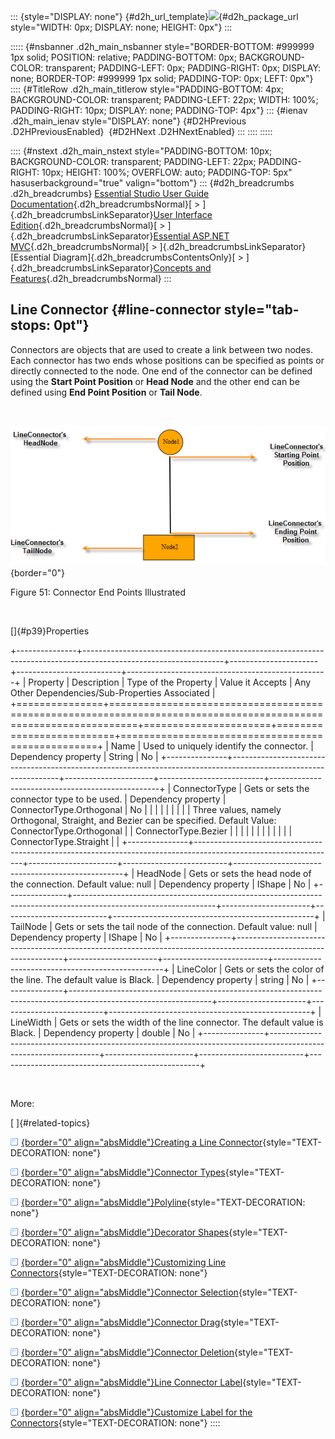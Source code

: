 ::: {style="DISPLAY: none"}
[](ms-xhelp:///?Id=d2h_url_template){#d2h_url_template}![](!package_url!){#d2h_package_url style="WIDTH: 0px; DISPLAY: none; HEIGHT: 0px"}
:::

::::: {#nsbanner .d2h_main_nsbanner style="BORDER-BOTTOM: #999999 1px solid; POSITION: relative; PADDING-BOTTOM: 0px; BACKGROUND-COLOR: transparent; PADDING-LEFT: 0px; PADDING-RIGHT: 0px; DISPLAY: none; BORDER-TOP: #999999 1px solid; PADDING-TOP: 0px; LEFT: 0px"}
:::: {#TitleRow .d2h_main_titlerow style="PADDING-BOTTOM: 4px; BACKGROUND-COLOR: transparent; PADDING-LEFT: 22px; WIDTH: 100%; PADDING-RIGHT: 10px; DISPLAY: none; PADDING-TOP: 4px"}
::: {#ienav .d2h_main_ienav style="DISPLAY: none"}
[](ms-xhelp:///?Id=6f82f9b5-7ee4-49bb-a8d4-28c98aad2883){#D2HPrevious .D2HPreviousEnabled}  [](ms-xhelp:///?Id=96e2036f-9152-447a-834b-bc72bf7e0252){#D2HNext .D2HNextEnabled}
:::
::::
:::::

:::: {#nstext .d2h_main_nstext style="PADDING-BOTTOM: 10px; BACKGROUND-COLOR: transparent; PADDING-LEFT: 22px; PADDING-RIGHT: 10px; HEIGHT: 100%; OVERFLOW: auto; PADDING-TOP: 5px" hasuserbackground="true" valign="bottom"}
::: {#d2h_breadcrumbs .d2h_breadcrumbs}
[Essential Studio User Guide Documentation](ms-xhelp:///?Id=12457748-09e3-4d74-a240-8e049cedf030){.d2h_breadcrumbsNormal}[ \> ]{.d2h_breadcrumbsLinkSeparator}[User Interface Edition](ms-xhelp:///?Id=c29296b7-531c-413b-a0ec-488ca1f7f669){.d2h_breadcrumbsNormal}[ \> ]{.d2h_breadcrumbsLinkSeparator}[Essential ASP.NET MVC](ms-xhelp:///?Id=4b14e7d1-65c4-4f67-b1aa-2c37709905a5){.d2h_breadcrumbsNormal}[ \> ]{.d2h_breadcrumbsLinkSeparator}[Essential Diagram]{.d2h_breadcrumbsContentsOnly}[ \> ]{.d2h_breadcrumbsLinkSeparator}[Concepts and Features](ms-xhelp:///?Id=04839cdf-94fc-4d24-9f6b-119fdbd7bbfb){.d2h_breadcrumbsNormal}
:::

## Line Connector {#line-connector style="tab-stops: 0pt"}

Connectors are objects that are used to create a link between two nodes. Each connector has two ends whose positions can be specified as points or directly connected to the node. One end of the connector can be defined using the **Start Point Position** or **Head Node** and the other end can be defined using **End Point Position** or **Tail Node**.

 

![Description: C:\\Users\\maithiliyk\\Desktop\\Capture.PNG](ImagesExt/image70_55.png){border="0"}

Figure 51: Connector End Points Illustrated

 

[]{#p39}Properties

+---------------+-----------------------------------------------------------------------------------------------------------------+----------------------+--------------------------+--------------------------------------------------+
| Property      | Description                                                                                                     | Type of the Property | Value it Accepts         | Any Other Dependencies/Sub-Properties Associated |
+===============+=================================================================================================================+======================+==========================+==================================================+
| Name          | Used to uniquely identify the connector.                                                                        | Dependency property  | String                   | No                                               |
+---------------+-----------------------------------------------------------------------------------------------------------------+----------------------+--------------------------+--------------------------------------------------+
| ConnectorType | Gets or sets the connector type to be used.                                                                     | Dependency property  | ConnectorType.Orthogonal | No                                               |
|               |                                                                                                                 |                      |                          |                                                  |
|               | Three values, namely Orthogonal, Straight, and Bezier can be specified. Default Value: ConnectorType.Orthogonal |                      | ConnectorType.Bezier     |                                                  |
|               |                                                                                                                 |                      |                          |                                                  |
|               |                                                                                                                 |                      | ConnectorType.Straight   |                                                  |
+---------------+-----------------------------------------------------------------------------------------------------------------+----------------------+--------------------------+--------------------------------------------------+
| HeadNode      | Gets or sets the head node of the connection. Default value: null                                               | Dependency property  | IShape                   | No                                               |
+---------------+-----------------------------------------------------------------------------------------------------------------+----------------------+--------------------------+--------------------------------------------------+
| TailNode      | Gets or sets the tail node of the connection. Default value: null                                               | Dependency property  | IShape                   | No                                               |
+---------------+-----------------------------------------------------------------------------------------------------------------+----------------------+--------------------------+--------------------------------------------------+
| LineColor     | Gets or sets the color of the line. The default value is Black.                                                 | Dependency property  | string                   | No                                               |
+---------------+-----------------------------------------------------------------------------------------------------------------+----------------------+--------------------------+--------------------------------------------------+
| LineWidth     | Gets or sets the width of the line connector. The default value is Black.                                       | Dependency property  | double                   | No                                               |
+---------------+-----------------------------------------------------------------------------------------------------------------+----------------------+--------------------------+--------------------------------------------------+

 

More:

[ ]{#related-topics}

[![](button.gif){border="0" align="absMiddle"}Creating a Line Connector](ms-xhelp:///?Id=96e2036f-9152-447a-834b-bc72bf7e0252){style="TEXT-DECORATION: none"}

[![](button.gif){border="0" align="absMiddle"}Connector Types](ms-xhelp:///?Id=81b3685c-ce4c-405f-b87f-bf4829a1fda8){style="TEXT-DECORATION: none"}

[![](button.gif){border="0" align="absMiddle"}Polyline](ms-xhelp:///?Id=29629b8c-0c8c-4d62-9094-083e587abeb7){style="TEXT-DECORATION: none"}

[![](button.gif){border="0" align="absMiddle"}Decorator Shapes](ms-xhelp:///?Id=2efad9c4-86c6-4575-95fc-27a4efd5ed1f){style="TEXT-DECORATION: none"}

[![](button.gif){border="0" align="absMiddle"}Customizing Line Connectors](ms-xhelp:///?Id=73e26f6a-3bdf-43e6-88cd-9fb33a66ea7f){style="TEXT-DECORATION: none"}

[![](button.gif){border="0" align="absMiddle"}Connector Selection](ms-xhelp:///?Id=b2900d5f-8af7-4302-a684-671792f47f60){style="TEXT-DECORATION: none"}

[![](button.gif){border="0" align="absMiddle"}Connector Drag](ms-xhelp:///?Id=01b16c70-920b-4d26-9971-5b4ce9b2a2db){style="TEXT-DECORATION: none"}

[![](button.gif){border="0" align="absMiddle"}Connector Deletion](ms-xhelp:///?Id=2b9c0a87-baad-4f4f-beb7-3efe417f09b0){style="TEXT-DECORATION: none"}

[![](button.gif){border="0" align="absMiddle"}Line Connector Label](ms-xhelp:///?Id=4d97c0ec-3280-443d-902d-427b26c85a63){style="TEXT-DECORATION: none"}

[![](button.gif){border="0" align="absMiddle"}Customize Label for the Connectors](ms-xhelp:///?Id=068e4cc7-1f64-4b30-874b-93cae1f956c2){style="TEXT-DECORATION: none"}
::::
